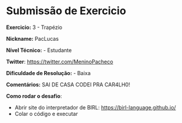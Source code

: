 # Submissão de Exercicio

**Exercicio:** 3 - Trapézio

**Nickname:** PacLucas

**Nível Técnico:** - Estudante

**Twitter**: https://twitter.com/MeninoPacheco

**Dificuldade de Resolução:** - Baixa

**Comentários:** SAI DE CASA CODEI PRA CAR4LH0!

**Como rodar o desafio**: 
- Abrir site do interpretador de BIRL:
https://birl-language.github.io/
- Colar o código e executar